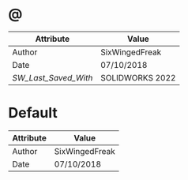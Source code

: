 # @
| Attribute | Value |
| ---  | ---     |
| Author | SixWingedFreak |
| Date | 07/10/2018 |
| _SW_Last_Saved_With_ | SOLIDWORKS 2022 |
# Default
| Attribute | Value |
| ---  | ---     |
| Author | SixWingedFreak |
| Date | 07/10/2018 |
